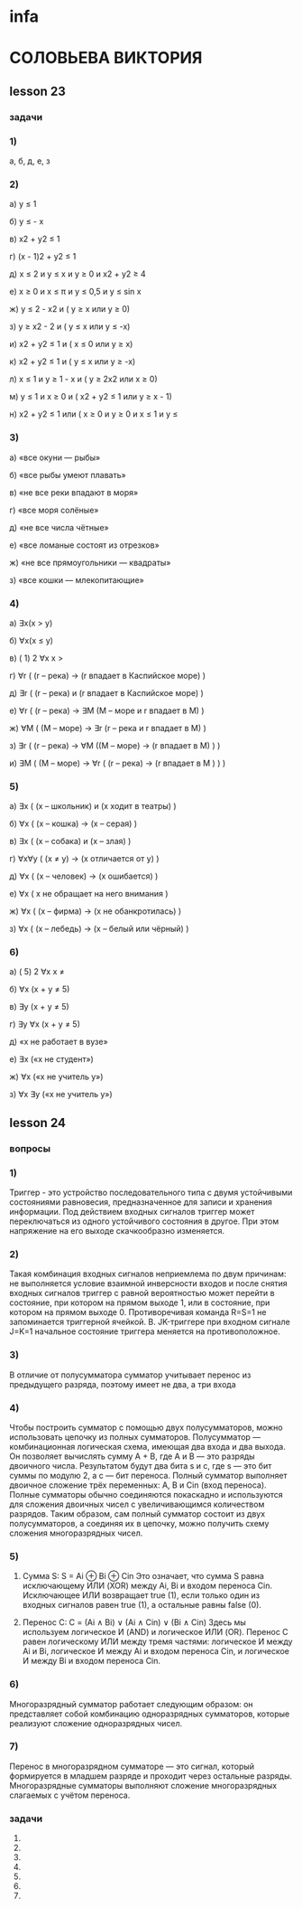 # infa
# СОЛОВЬЕВА ВИКТОРИЯ
## **lesson 23**
### **задачи**
### 1)

а, б, д, е, з

### 2) 

а)  у ≤ 1

б)  у ≤ - х

в)  х2 + у2 ≤ 1

г)  (х - 1)2 + у2 ≤ 1

д)  х ≤ 2 и у ≤ х и у ≥ 0 и х2 + у2 ≥ 4

е)  х  ≥ 0 и х ≤ π и у ≤ 0,5 и y ≤ sin х

ж)  у ≤ 2 - х2 и ( у ≥ х или у ≥ 0)

з)    у ≥ х2 - 2 и ( у ≤ х или у ≤ -х)

и)    х2 + у2 ≤ 1 и ( х ≤ 0 или у ≥ х)

к)    х2 + у2 ≤ 1 и ( у ≤ х или у ≥ -х)

л)    х ≤ 1 и у ≥ 1 - х и ( у ≥ 2х2 или х ≥ 0)

м)   у ≤ 1 и х ≥  0 и ( х2 + у2 ≤ 1 или у ≥ х - 1)

н)    х2 + у2 ≤ 1 или ( х ≥ 0 и у ≥ 0 и х ≤ 1 и у ≤

### 3) 

а)    «все окуни — рыбы»

б)    «все рыбы умеют плавать»

в)    «не все реки впадают в моря»

г)    «все моря солёные»

д)    «не все числа чётные»

е)    «все ломаные состоят из отрезков»

ж)   «не все прямоугольники — квадраты»

з)    «все кошки — млекопитающие»

### 4)
а) ∃x(x > y) 

б) ∀x(x ≤ y) 

в) ( 1) 2 ∀x x > 

г) ∀r ( (r – река)  → (r впадает в Каспийское море) ) 


д) ∃r ( (r – река)  и (r впадает в Каспийское море) ) 

е) ∀r ( (r – река) →  ∃M (M – море и r впадает в M) ) 

ж) ∀M ( (M – море) →   ∃r (r – река и r впадает в M) ) 

з) ∃r ( (r – река)  →  ∀M ((M – море) → (r впадает в M) ) ) 

и) ∃M ( (M – море)  →  ∀r ( (r – река) → (r впадает в M ) ) )

### 5)

а) ∃x ( (x – школьник) и (x ходит в театры) ) 

б) ∀x ( (x – кошка) → (x – серая) ) 

в) ∃x ( (x – собака) и (x – злая) ) 

г) ∀x∀y ( (x ≠ y) → (x отличается от y) ) 

д) ∀x ( (x – человек) → (x ошибается) ) 

е) ∀x (  x не обращает на него внимания ) 

ж) ∀x ( (x – фирма) → (x не обанкротилась) ) 

з) ∀x ( (x – лебедь) → (x – белый или чёрный) ) 

### 6)

а) ( 5) 2 ∀x x ≠ 

б) ∀x (x + y ≠ 5) 

в) ∃y (x + y ≠ 5) 

г) ∃y ∀x (x + y ≠ 5) 

д) «x не работает в вузе» 

е) ∃x («x не студент») 

ж) ∀x («x не учитель y») 

з) ∀x ∃y («x не учитель y»)
 
## **lesson 24**
### **вопросы**

### 1)

Триггер - это устройство последовательного типа с двумя устойчивыми состояниями равновесия, предназначенное для записи и хранения информации. Под действием входных сигналов триггер может переключаться из одного устойчивого состояния в другое. При этом напряжение на его выходе скачкообразно изменяется.
   
### 2)

Такая комбинация входных сигналов неприемлема по двум причинам: не выполняется условие взаимной инверсности входов и после снятия входных сигналов триггер с равной вероятностью может перейти в состояние, при котором на прямом выходе 1, или в состояние, при котором на прямом выходе 0. Противоречивая команда R=S=1 не запоминается триггерной ячейкой. В. JK-триггере при входном сигнале J=K=1 начальное состояние триггера меняется на противоположное.

### 3)

В отличие от полусумматора сумматор учитывает перенос из предыдущего разряда, поэтому имеет не два, а три входа

### 4)

Чтобы построить сумматор с помощью двух полусумматоров, можно использовать цепочку из полных сумматоров. 
Полусумматор — комбинационная логическая схема, имеющая два входа и два выхода. Он позволяет вычислять сумму A + B, где A и B — это разряды двоичного числа. Результатом будут два бита s и c, где s — это бит суммы по модулю 2, а c — бит переноса. 
Полный сумматор выполняет двоичное сложение трёх переменных: A, B и Cin (вход переноса). Полные сумматоры обычно соединяются покаскадно и используются для сложения двоичных чисел с увеличивающимся количеством разрядов. 
Таким образом, сам полный сумматор состоит из двух полусумматоров, а соединяя их в цепочку, можно получить схему сложения многоразрядных чисел. 

### 5) 

1. Сумма S: S = Ai ⊕ Bi ⊕ Cin
Это означает, что сумма S равна исключающему ИЛИ (XOR) между Ai, Bi и входом переноса Cin. Исключающее ИЛИ возвращает true (1), если только один из входных сигналов равен true (1), а остальные равны false (0).

2. Перенос C: C = (Ai ∧ Bi) ∨ (Ai ∧ Cin) ∨ (Bi ∧ Cin)
Здесь мы используем логическое И (AND) и логическое ИЛИ (OR). Перенос C равен логическому ИЛИ между тремя частями: логическое И между Ai и Bi, логическое И между Ai и входом переноса Cin, и логическое И между Bi и входом переноса Cin.

### 6) 

Многоразрядный сумматор работает следующим образом: он представляет собой комбинацию одноразрядных сумматоров, которые реализуют сложение одноразрядных чисел.

### 7) 
Перенос в многоразрядном сумматоре — это сигнал, который формируется в младшем разряде и проходит через остальные разряды. Многоразрядные сумматоры выполняют сложение многоразрядных слагаемых с учётом переноса.

### **задачи**

1)
2)
3)
4)
5)
6)
7)
